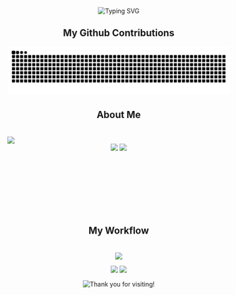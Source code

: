 
<!-- 头部图 
<p align="center">
<img src="https://capsule-render.vercel.app/api?type=waving&color=timeGradient&height=250&&section=header&text=Hi!%20I%20am%20flesymeb.&fontSize=50&fontAlign=50&fontAlignY=30&desc=-.-&descAlign=50&descSize=30&descAlignY=60&animation=twinkling" />
</p>
-->
<!-- https://github.com/flesymeb/readme-typing-svg -->
<!--<p align="center">
<picture>
  <source media="(prefers-color-scheme: dark)" srcset="https://readme-typing-svg.demolab.com?font=Fira+Code&duration=2000&pause=200&color=FFFFFFFF&vCenter=true&multiline=true&random=false&width=600&height=150&lines=Hi!+Welcome+to+my+GitHub+page.;I+am+a+junior+student++at+Tongji+University%2C;majoring+in+Computer+Science.&repeat=true" >
  <source media="(prefers-color-scheme: light)" srcset="https://readme-typing-svg.demolab.com?font=Fira+Code&duration=2000&pause=200&color=000000FF&vCenter=true&multiline=true&random=false&width=600&height=150&lines=Hi!+Welcome+to+my+GitHub+page.;I+am+a+junior+student++at+Tongji+University%2C;majoring+in+Computer+Science.&repeat=true" >
  <img alt="Introduction" src="" >
</picture>
</p>-->

<p align="center">
  <img
    alt="Typing SVG"
    src="https://readme-typing-svg.demolab.com?font=Fira+Code&duration=2000&pause=200&color=EDEDED&background=1E1E1EC1&vCenter=true&multiline=true&random=false&width=600&height=150&lines=%F0%9F%91%8B+Hi!+Welcome+to+my+GitHub+page.;%F0%9F%8E%93+I+am+a+junior+student+at+Tongji+University;%F0%9F%92%BB+Majoring+in+Computer+Science.&repeat=true" />
</p>



<!-- 贡献 -->

## <div align="center">My Github Contributions</div>

<p align="center">
<picture>
  <source media="(prefers-color-scheme: dark)" srcset="https://raw.githubusercontent.com/flesymeb/flesymeb/output/github-contribution-grid-snake-dark.svg">
  <source media="(prefers-color-scheme: light)" srcset="https://raw.githubusercontent.com/flesymeb/flesymeb/output/github-contribution-grid-snake.svg">
  <img alt="github contribution grid snake animation" src="https://raw.githubusercontent.com/flesymeb/flesymeb/output/github-contribution-grid-snake.svg">
</picture>
</p>


<!--<div align="center">About Me</div> -->

## <div align="center">About Me</div>

<p align="center">
  </br>
  <!-- https://github.com/Ashutosh00710/github-readme-activity-graph -->
  <img align="center" width="842" style="display: inline-block;" src="https://github-readme-activity-graph.vercel.app/graph?username=flesymeb&theme=rogue&hide_border=true&area=true" />
  
  <!-- https://github.com/anuraghazra/github-readme-stats -->
  <img align="center" height="155" style="display: inline-block; margin-right: 0;" src="https://github-readme-stats.vercel.app/api?username=flesymeb&theme=tokyonight&show_icons=true&hide_border=true" />
  <img align="center" height="155" style="display: inline-block;" src="https://github-readme-stats.vercel.app/api/wakatime?username=hyoung&theme=tokyonight&hide_border=true&layout=compact&langs_count=6">
</p>




<!--注释掉START_SECTION:waka-->

<!--注释掉END_SECTION:waka-->

<!-- https://github.com/tandpfun/skill-icons -->
## <div align="center">My Workflow</div>

<p align="center">
<br/>
<img align="center" src="https://skillicons.dev/icons?i=py,cpp,md,latex,windows,ubuntu,docker,vscode,visualstudio,pycharm&theme=light" />
<br/>
</p>

<!-- https://github.com/badges/shields -->
<p align="center">
<a href="https://github.com/flesymeb"><img src="https://img.shields.io/badge/GitHub-flesymeb-blue?logo=github" /></a>
<a href="mailto:hyoungyan@outlook.com"><img src="https://img.shields.io/badge/email-hyoungyan@outlook.com-red?logo=outlook" /></a>
</p>

<!-- https://github.com/kyechan99/capsule-render -->
<p align="center">
<picture>
  <source media="(prefers-color-scheme: dark)" srcset="https://readme-typing-svg.demolab.com?font=Sedan+SC&size=28&duration=2000&pause=200&color=FFFFFFFF&center=true&vCenter=true&repeat=true&random=false&width=435&lines=Thank+you+for+visiting+!" >
  <source media="(prefers-color-scheme: light)" srcset="https://readme-typing-svg.demolab.com?font=Sedan+SC&size=28&duration=2000&pause=200&color=000000FF&center=true&vCenter=true&repeat=true&random=false&width=435&lines=Thank+you+for+visiting+!" >
  <img alt="Thank you for visiting!" src="" >
</picture>
</p>
